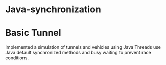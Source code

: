 # Java-synchronization


# Basic Tunnel
Implemented a simulation of tunnels and vehicles using Java Threads
use Java default synchronized methods and busy waiting to prevent race conditions.
